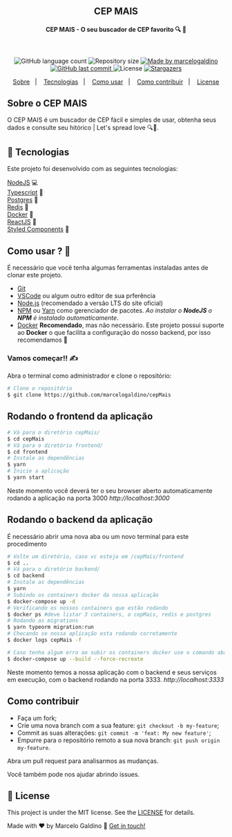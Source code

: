 <h2 align="center">
CEP MAIS
</h2>

<h4 align="center"> 
	CEP MAIS - O seu buscador de CEP favorito 🔍 💜
</h4>

<br/>

<p align="center">
  <img alt="GitHub language count" src="https://img.shields.io/github/languages/count/marcelogaldino/cepMais?color=%2304D361">

  <img alt="Repository size" src="https://img.shields.io/github/repo-size/marcelogaldino/cepMais">
	
  <a href="https://www.linkedin.com/in/marcelogaldino/">
    <img alt="Made by marcelogaldino" src="https://img.shields.io/badge/made%20by-marcelogaldino-%2304D361">
  </a>

  <a href="https://github.com/marcelogaldino/cepMais/commits/master">
    <img alt="GitHub last commit" src="https://img.shields.io/github/last-commit/marcelogaldino/cepMais">
  </a>

  <img alt="License" src="https://img.shields.io/badge/license-MIT-brightgreen">
   <a href="https://github.com/marcelogaldino/cepMais/stargazers">
    <img alt="Stargazers" src="https://img.shields.io/github/stars/marcelogaldino/cepMais?style=social">
  </a>
</p>

<p align="center">
  <a href="#sobre-o-CEP-MAIS">Sobre</a>&nbsp;&nbsp;&nbsp;|&nbsp;&nbsp;&nbsp;
  <a href="#rocket-Tecnologias">Tecnologias</a>&nbsp;&nbsp;&nbsp;|&nbsp;&nbsp;&nbsp;
  <!-- <a href="#try-it-now">How to use</a>&nbsp;&nbsp;&nbsp;|&nbsp;&nbsp;&nbsp; -->
  <a href="#como-usar">Como usar</a>&nbsp;&nbsp;&nbsp;|&nbsp;&nbsp;&nbsp;
  <a href="#como-contribuir">Como contribuir</a>&nbsp;&nbsp;&nbsp;|&nbsp;&nbsp;&nbsp;
  <!-- <a href="#-backstage">Backstage</a>&nbsp;&nbsp;&nbsp;|&nbsp;&nbsp;&nbsp; -->
  <a href="#memo-license">License</a>
</p>


## Sobre o CEP MAIS

 O CEP MAIS é um buscador de CEP fácil e simples de usar, obtenha seus dados e consulte seu hitórico | Let's spread love 🔍💜.

## :rocket: Tecnologias

Este projeto foi desenvolvido com as seguintes tecnologias:

[NodeJS][nodejs] 💻 </br>
[Typescript][typescript] 📘 </br>
[Postgres][postgres] 🎲 </br>
[Redis][redis] 🔻 </br>
[Docker][docker] 🐳 </br>
[ReactJS][react] 💙 </br>
[Styled Components][styled-components] 💅 </br>


## Como usar ? 🤔

É necessário que você tenha algumas ferramentas instaladas antes de clonar este projeto. 

 - [Git](https://git-scm.com) 
 - [VSCode](https://code.visualstudio.com/) ou algum outro editor de sua prferência
 - [Node.js](https://nodejs.org/) (recomendado a versão LTS do site oficial) 
 - [NPM](https://www.npmjs.com/) ou [Yarn](https://yarnpkg.com/) como gerenciador de pacotes. *Ao instalar o **NodeJS** o **NPM** é instalado automaticamente*.
 - [Docker](https://www.docker.com/) **Recomendado**, mas não necessário. Este projeto possui suporte ao **Docker** o que facilita a configuração do nosso backend, por isso recomendamos 🐳


 ### Vamos começar!! ✍

Abra o terminal como administrador e clone o repositório:

```bash
# Clone o repositório
$ git clone https://github.com/marcelogaldino/cepMais
```

## Rodando o frontend da aplicação

```bash
# Vá para o diretório cepMais/
$ cd cepMais
# Vá para o diretório frontend/
$ cd frontend
# Instale as dependências
$ yarn
# Inicie a aplicação
$ yarn start
```
Neste momento você deverá ter o seu browser aberto automaticamente rodando a aplicação na porta 3000 *http://localhost:3000*

## Rodando o backend da aplicação
É necessário abrir uma nova aba ou um novo terminal para este procedimento
```bash
# Volte um diretório, caso vc esteja em /cepMais/frontend
$ cd ..
# Vá para o diretório backend/
$ cd backend
# Instale as dependências
$ yarn
# Subindo os containers docker da nossa aplicação
$ docker-compose up -d
# Verificando os nossos containers que estão rodando
$ docker ps #deve listar 3 containers, o cepMais, redis e postgres
# Rodando as migrations
$ yarn typeorm migration:run
# Checando se nossa aplicação esta rodando corretamente 
$ docker logs cepMais -f

# Caso tenha algum erro ao subir os containers docker use o comando abaixo para recria-los
$ docker-compose up --build --force-recreate
```
Neste momento temos a nossa aplicação com o backend e seus serviços em execução, com o backend rodando na porta 3333. *http://localhost:3333*

## Como contribuir

- Faça um fork;
- Crie uma nova branch com a sua feature: `git checkout -b my-feature`;
- Commit as suas alterações: `git commit -m 'feat: My new feature'`;
- Empurre para o repositório remoto a sua nova branch: `git push origin my-feature`.

Abra um pull request para analisarmos as mudanças.

Você também pode nos ajudar abrindo issues.

## :memo: License

This project is under the MIT license. See the [LICENSE](https://github.com/marcelogaldino/cepMais/blob/main/LICENSE) for details.


Made with ♥ by Marcelo Galdino :wave: [Get in touch!](https://www.linkedin.com/in/marcelogaldino/)

[typescript]: https://www.typescriptlang.org/
[react]: https://reactjs.org/
[postgres]: https://www.postgresql.org/
[redis]: https://redis.io/
[docker]: https://www.docker.com/
[nodejs]: https://nodejs.org/en/
[styled-components]: https://styled-components.com/

